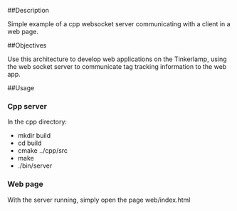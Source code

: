 ##Description

Simple example of a cpp websocket server communicating with a client in a web page.

##Objectives

Use this architecture to develop web applications on the Tinkerlamp, using the web socket server to communicate tag tracking information to the web app.

##Usage

### Cpp server
In the cpp directory:
- mkdir build
- cd build
- cmake ../cpp/src
- make
- ./bin/server

### Web page
With the server running, simply open the page web/index.html
